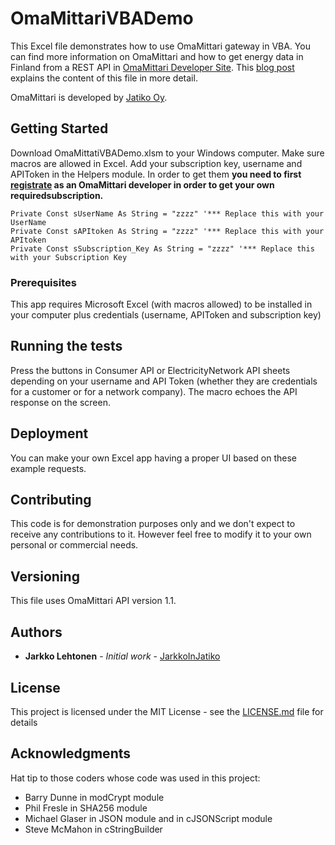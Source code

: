 # OmaMittariVBADemo

This Excel file demonstrates how to use OmaMittari gateway in VBA. You can find more information on OmaMittari and how to get energy data in Finland from a REST API in <a href="https://kehitys.omamittari.fi/">OmaMittari Developer Site</a>. This <a href="https://kehitys.omamittari.fi/blog/viesti4">blog post</a> explains the content of this file in more detail. 

OmaMittari is developed by <a href="http://www.jatiko.fi">Jatiko Oy</a>.

## Getting Started

Download OmaMittatiVBADemo.xlsm to your Windows computer. Make sure macros are allowed in Excel. Add your subscription key, username and APIToken in the Helpers module. In order to get them <b>you need to first <a href="https://kehitys.omamittari.fi/signup/">registrate</a> as an OmaMittari developer in order to get your own requiredsubscription.</b>

```
Private Const sUserName As String = "zzzz" '*** Replace this with your UserName
Private Const sAPItoken As String = "zzzz" '*** Replace this with your APItoken
Private Const sSubscription_Key As String = "zzzz" '*** Replace this with your Subscription Key
```

### Prerequisites

This app requires Microsoft Excel (with macros allowed) to be installed in your computer plus credentials (username, APIToken and subscription key)

## Running the tests

Press the buttons in Consumer API or ElectricityNetwork API sheets depending on your username and API Token (whether they are credentials for a customer or for a network company). The macro echoes the API response on the screen.

## Deployment

You can make your own Excel app having a proper UI based on these example requests.

## Contributing

This code is for demonstration purposes only and we don't expect to receive any contributions to it. However feel free to modify it to your own personal or commercial needs.

## Versioning

This file uses OmaMittari API version 1.1.

## Authors

* **Jarkko Lehtonen** - *Initial work* - [JarkkoInJatiko](https://github.com/JarkkoInJatiko/OmaMittariVBADemo)

## License

This project is licensed under the MIT License - see the [LICENSE.md](LICENSE.md) file for details

## Acknowledgments

Hat tip to those coders whose code was used in this project:
* Barry Dunne in modCrypt module
* Phil Fresle in SHA256 module
* Michael Glaser in JSON module and in cJSONScript module
* Steve McMahon in cStringBuilder
